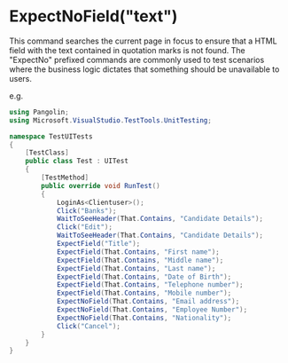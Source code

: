 # ExpectNoField("text")



This command searches the current page in focus to ensure that a HTML field with the text contained in
quotation marks is not found. The "ExpectNo" prefixed commands are commonly used to test scenarios where the business logic dictates that something should be unavailable to users.

e.g.

```C#
using Pangolin;
using Microsoft.VisualStudio.TestTools.UnitTesting;

namespace TestUITests
{
    [TestClass]
    public class Test : UITest
    {
        [TestMethod]
        public override void RunTest()
        {
            LoginAs<Clientuser>();
            Click("Banks");
            WaitToSeeHeader(That.Contains, "Candidate Details");
            Click("Edit");
            WaitToSeeHeader(That.Contains, "Candidate Details");
            ExpectField("Title");
            ExpectField(That.Contains, "First name");
            ExpectField(That.Contains, "Middle name");
            ExpectField(That.Contains, "Last name");
            ExpectField(That.Contains, "Date of Birth");
            ExpectField(That.Contains, "Telephone number");
            ExpectField(That.Contains, "Mobile number");
            ExpectNoField(That.Contains, "Email address");
            ExpectNoField(That.Contains, "Employee Number");
            ExpectNoField(That.Contains, "Nationality");
            Click("Cancel");
        }
    }
}
```

